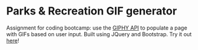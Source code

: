 # Parks & Recreation GIF generator
Assignment for coding bootcamp: use the [GIPHY API](https://developers.giphy.com/) to populate a page with GIFs based on user input.
Built using JQuery and Bootstrap.
Try it out [here](https://claudiact6.github.io/Gif-Generator)!
